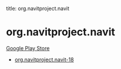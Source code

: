 title: org.navitproject.navit
# org.navitproject.navit


[Google Play Store](https://play.google.com/store/apps/details?id=org.navitproject.navit)


* [org.navitproject.navit-18](./org.navitproject.navit-18/)
